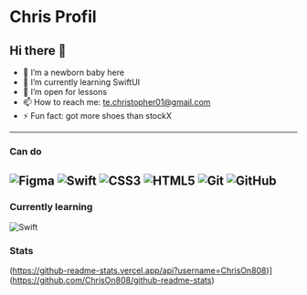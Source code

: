 # Chris Profil
## Hi there 👋

<!--
**tonblaze** is a ✨ _special_ ✨ repository because its `README.md` (this file) appears on your GitHub profile.

Here are some ideas to get you started:-->

- 🔭 I’m a newborn baby here
- 🌱 I’m currently learning SwiftUI
- 👯 I’m open for lessons
- 📫 How to reach me: te.christopher01@gmail.com
- ⚡ Fun fact: got more shoes than stockX
-----------------------------------------------

### Can do
![Figma](https://img.shields.io/badge/figma-%23F24E1E.svg?style=for-the-badge&logo=figma&logoColor=white)
![Swift](https://img.shields.io/badge/swift-F54A2A?style=for-the-badge&logo=swift&logoColor=white)
![CSS3](https://img.shields.io/badge/css3-%231572B6.svg?style=for-the-badge&logo=css3&logoColor=white)
![HTML5](https://img.shields.io/badge/html5-%23E34F26.svg?style=for-the-badge&logo=html5&logoColor=white)
![Git](https://img.shields.io/badge/git-%23F05033.svg?style=for-the-badge&logo=git&logoColor=white)
![GitHub](https://img.shields.io/badge/github-%23121011.svg?style=for-the-badge&logo=github&logoColor=white)
-----------------------------------------------

### Currently learning

![Swift](https://img.shields.io/badge/swift-F54A2A?style=for-the-badge&logo=swift&logoColor=white)

### Stats
(https://github-readme-stats.vercel.app/api?username=ChrisOn808)](https://github.com/ChrisOn808/github-readme-stats)
